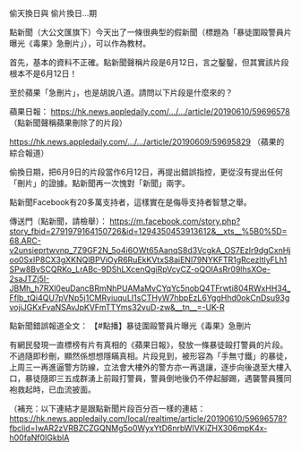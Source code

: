 偷天換日與
偷片換日...期

點新聞（大公文匯旗下）今天出了一條很典型的假新聞（標題為「暴徒圍毆警員片曝光《毒果》急刪片」），可以作為教材。

首先，基本的資料不正確。點新聞聲稱片段是6月12日，言之鑿鑿，但其實該片段根本不是6月12日！

至於蘋果「急刪片」，也是胡說八道。請問以下片段是什麼來的？

蘋果日報：
https://hk.news.appledaily.com/…/…/article/20190610/59696578
（點新聞聲稱蘋果刪除了的片段）

https://hk.news.appledaily.com/…/…/article/20190609/59695829
（蘋果的綜合報道）

偷換日期，把6月9日的片段當作6月12日，再提出錯誤指控，更從沒有提出任何「刪片」的證據。點新聞再一次愧對「新聞」兩字。

點新聞Facebook有20多萬支持者，這樣實在是侮辱支持者智慧之舉。

傳送門（點新聞，請檢舉）：
https://m.facebook.com/story.php?story_fbid=2791979164150726&id=1294350453913612&__xts__%5B0%5D=68.ARC-v2unsieprtwvnp_7Z9GF2N_5o4i6OWt65AanqS8d3VcgkA_OS7Ezlr9dgCxnHjoo0SxIP8CX3gXKNQlBPViOyR6RuEkKVtxS8aiENl79NYKFTR1gRcezltlyFLh1SPw8BvSCQRKo_LrABc-9DShLXcenQgiRpVcyCZ-oQOlAsRr09lhsXOe-2saJTZj5I-JBMh_h7RXl0euDancBRmNhPUAMaMvCYqYc5nobQ4TFrwti804RWxHH34_Fflb_tQi4QU7pVNp5j1CMRyiuquLI1sCTHyW7hbpEzL6YggHhd0okCnDsu93gvojiJGKxFvaNSAvJpKVFmTTYms32vuD-zw&__tn__=-UK-R

點新聞錯誤報道全文：
【#點播】暴徒圍毆警員片曝光《毒果》急刪片

有網民發現一直標榜有片有真相的《蘋果日報》，發放一條暴徒毆打警員的片段。不過隨即秒刪，顯然係想想隱瞞真相。片段見到，被形容為「手無寸鐵」的暴徒，上周三一再進逼警方防線，立法會大樓外的警方亦一再退讓，逐步向後退至大樓入口，暴徒隨即三五成群湧上前毆打警員，警員倒地後仍不停起腳踢，遇襲警員獲同袍救起時，已血流披面。

（補充：以下連結才是跟點新聞片段百分百一樣的連結：
https://hk.news.appledaily.com/local/realtime/article/20190610/59696578?fbclid=IwAR2zVRBZCZGQNMg5o0WyxYtD6nrbWIVKiZHX306mpK4x-h00faNf0IGkblA

